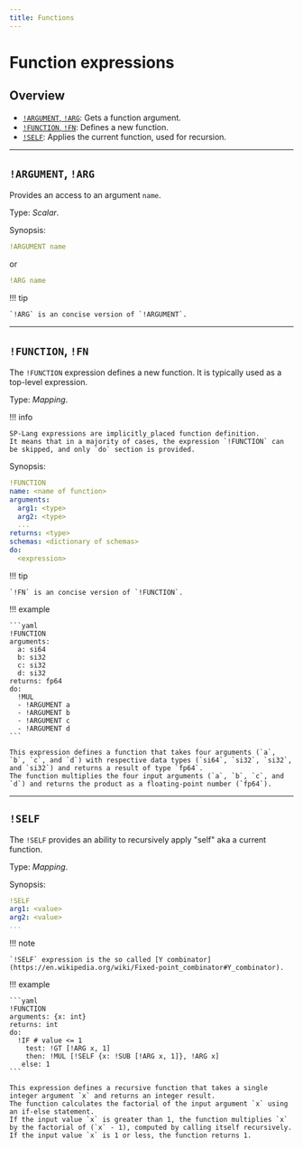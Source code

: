 ```yaml
---
title: Functions
---
```


# Function expressions

## Overview

* [`!ARGUMENT`, `!ARG`](#argument-arg): Gets a function argument.
* [`!FUNCTION`, `!FN`](#function-fn): Defines a new function.
* [`!SELF`](#self): Applies the current function, used for recursion.


---

## `!ARGUMENT`, `!ARG`

Provides an access to an argument `name`.

Type: _Scalar_.

Synopsis:

```yaml
!ARGUMENT name
```

or

```yaml
!ARG name
```


!!! tip

    `!ARG` is an concise version of `!ARGUMENT`.


---

## `!FUNCTION`, `!FN`

The `!FUNCTION` expression defines a new function.
It is typically used as a top-level expression.

Type: _Mapping_.

!!! info

    SP-Lang expressions are implicitly_placed function definition.
    It means that in a majority of cases, the expression `!FUNCTION` can be skipped, and only `do` section is provided.


Synopsis:

```yaml
!FUNCTION
name: <name of function>
arguments:
  arg1: <type>
  arg2: <type>
  ...
returns: <type>
schemas: <dictionary of schemas>
do:
  <expression>
```

!!! tip

    `!FN` is an concise version of `!FUNCTION`.


!!! example

    ```yaml
    !FUNCTION
    arguments:
      a: si64
      b: si32
      c: si32
      d: si32
    returns: fp64
    do:
      !MUL
      - !ARGUMENT a
      - !ARGUMENT b
      - !ARGUMENT c
      - !ARGUMENT d
    ```

    This expression defines a function that takes four arguments (`a`, `b`, `c`, and `d`) with respective data types (`si64`, `si32`, `si32`, and `si32`) and returns a result of type `fp64`.
    The function multiplies the four input arguments (`a`, `b`, `c`, and `d`) and returns the product as a floating-point number (`fp64`).

---


## `!SELF`

The `!SELF` provides an ability to recursively apply "self" aka a current function.

Type: _Mapping_.

Synopsis:

```yaml
!SELF
arg1: <value>
arg2: <value>
...
```

!!! note

    `!SELF` expression is the so called [Y combinator](https://en.wikipedia.org/wiki/Fixed-point_combinator#Y_combinator).


!!! example


	```yaml
	!FUNCTION
	arguments: {x: int}
	returns: int
	do:
	  !IF # value <= 1
	    test: !GT [!ARG x, 1]
	    then: !MUL [!SELF {x: !SUB [!ARG x, 1]}, !ARG x]
	   else: 1
	```

	This expression defines a recursive function that takes a single integer argument `x` and returns an integer result.
	The function calculates the factorial of the input argument `x` using an if-else statement.
	If the input value `x` is greater than 1, the function multiplies `x` by the factorial of (`x` - 1), computed by calling itself recursively.
	If the input value `x` is 1 or less, the function returns 1.

